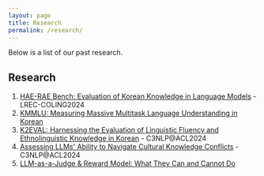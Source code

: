 ```yaml
---
layout: page
title: Research
permalink: /research/
---
```


Below is a list of our past research. 

## Research

1. [HAE-RAE Bench: Evaluation of Korean Knowledge in Language Models](https://arxiv.org/abs/2309.02706) - LREC-COLING2024
2. [KMMLU: Measuring Massive Multitask Language Understanding in Korean](https://arxiv.org/abs/2402.11548)
3. [K2EVAL: Harnessing the Evaluation of Linguistic Fluency and Ethnolinguistic Knowledge in Korean](https://sites.google.com/view/c3nlp/accepted-papers?authuser=0) - C3NLP@ACL2024
4. [Assessing LLMs' Ability to Navigate Cultural Knowledge Conflicts](https://sites.google.com/view/c3nlp/accepted-papers?authuser=0) - C3NLP@ACL2024
5. [LLM-as-a-Judge & Reward Model: What They Can and Cannot Do](https://arxiv.org/abs/2409.11239)
